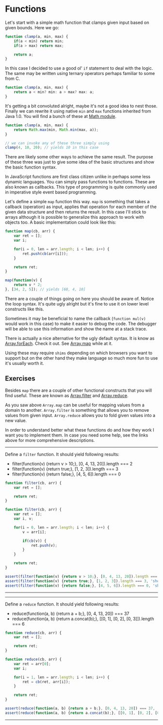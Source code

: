 # Functions

Let's start with a simple math function that clamps given input based on given bounds. Here we go:

```js
function clamp(a, min, max) {
    if(a < min) return min;
    if(a > max) return max;

    return a;
}
```

In this case I decided to use a good ol' `if` statement to deal with the logic. The same may be written using ternary operators perhaps familiar to some from C.

```js
function clamp(a, min, max) {
    return a < min? min: a > max? max: a;
}
```

It's getting a bit convoluted alright, maybe it's not a good idea to nest those. Finally we can rewrite it using native `min` and `max` functions inherited from Java 1.0. You will find a bunch of these at [Math module](https://developer.mozilla.org/en-US/docs/JavaScript/Reference/Global_Objects/Math).

```js
function clamp(a, min, max) {
    return Math.max(min, Math.min(max, a));
}

// we can invoke any of these three simply using
clamp(4, 10, 20); // yields 10 in this case
```

There are likely some other ways to achieve the same result. The purpose of these three was just to give some idea of the basic structures and show the basic function syntax.

In JavaScript functions are first class citizen unlike in perhaps some less dynamic languages. You can simply pass functions to functions. These are also known as callbacks. This type of programming is quite commonly used in imperative style event based programming.

Let's define a simple `map` function this way. `map` is something that takes a callback (operation) as input, applies that operation for each member of the given data structure and then returns the result. In this case I'll stick to arrays although it is possible to generalize this approach to work with objects too. A basic implementation could look like this:

```js
function map(cb, arr) {
    var ret = [];
    var i;

    for(i = 0, len = arr.length; i < len; i++) {
        ret.push(cb(arr[i]));
    }

    return ret;
}

map(function(v) {
    return v * 2;
}, [34, 2, 5]); // yields [68, 4, 10]
```

There are a couple of things going on here you should be aware of. Notice the loop syntax. It's quite ugly alright but it's fine to use it on lower level constructs like this.

Sometimes it may be beneficial to name the callback (`function mul(v)` would work in this case) to make it easier to debug the code. The debugger will be able to use this information and show the name at a stack trace.

There is actually a nice alternative for the ugly default syntax. It is know as [Array.forEach](https://developer.mozilla.org/en-US/docs/JavaScript/Reference/Global_Objects/Array/forEach). Check it out. See [Array.map](https://developer.mozilla.org/en-US/docs/JavaScript/Reference/Global_Objects/Array/map) while at it.

Using these may require `shims` depending on which browsers you want to support but on the other hand they make language so much more fun to use it's usually worth it.

## Exercises

Besides `map` there are a couple of other functional constructs that you will find useful. These are known as [Array.filter](https://developer.mozilla.org/en-US/docs/Web/JavaScript/Reference/Global_Objects/Array/filter) and [Array.reduce](https://developer.mozilla.org/en-US/docs/Web/JavaScript/Reference/Global_Objects/Array/reduce).

As you saw above `Array.map` can be useful for mapping values from a domain to another. `Array.filter` is something that allows you to remove values from given input. `Array.reduce` allows you to fold given values into a new value.

In order to understand better what these functions do and how they work I want you to implement them. In case you need some help, see the links above for more comprehensive descriptions.

---

Define a `filter` function. It should yield following results:

* filter(function(v) {return v > 10;}, [0, 4, 13, 20]).length === 2
* filter(function(v) {return true;}, [1, 2, 3]).length === 3
* filter(function(v) {return false;}, [4, 5, 6]).length === 0

```js
function filter(cb, arr) {
    var ret = [];

    return ret;
}
```

```js
function filter(cb, arr) {
    var ret = [];
    var i, v;

    for(i = 0, len = arr.length; i < len; i++) {
        v = arr[i];

        if(cb(v)) {
            ret.push(v);
        }
    }

    return ret;
}
```

```js
assert(filter(function(v) {return v > 10;}, [0, 4, 13, 20]).length === 2, 'should return only items matching to filter');
assert(filter(function(v) {return true;}, [1, 2, 3]).length === 3, 'should return all if filter is true');
assert(filter(function(v) {return false;}, [4, 5, 6]).length === 0, 'should return none if filter is false');
```

---

---

Define a `reduce` function. It should yield following results:

* reduce(function(a, b) {return a + b;}, [0, 4, 13, 20]) === 37
* reduce(function(a, b) {return a.concat(b);}, [[0, 1], [0, 2], [0, 3]]).length === 6

```js
function reduce(cb, arr) {
    var ret = [];

    return ret;
}
```

```js
function reduce(cb, arr) {
    var ret = arr[0];
    var i;

    for(i = 1, len = arr.length; i < len; i++) {
        ret = cb(ret, arr[i]);
    }

    return ret;
}
```

```js
assert(reduce(function(a, b) {return a + b;}, [0, 4, 13, 20]) === 37, 'should sum given array');
assert(reduce(function(a, b) {return a.concat(b);}, [[0, 1], [0, 2], [0, 3]]).length === 6, 'should return all if filter is true');
```

---
